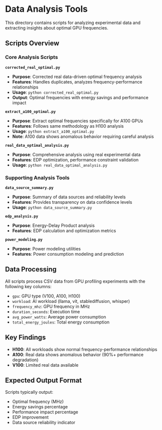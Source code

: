# Data Analysis Tools

This directory contains scripts for analyzing experimental data and extracting insights about optimal GPU frequencies.

## Scripts Overview

### Core Analysis Scripts

**`corrected_real_optimal.py`**
- **Purpose**: Corrected real data-driven optimal frequency analysis
- **Features**: Handles duplicates, analyzes frequency-performance relationships
- **Usage**: `python corrected_real_optimal.py`
- **Output**: Optimal frequencies with energy savings and performance impact

**`extract_a100_optimal.py`**
- **Purpose**: Extract optimal frequencies specifically for A100 GPUs
- **Features**: Follows same methodology as H100 analysis
- **Usage**: `python extract_a100_optimal.py`
- **Note**: A100 data shows anomalous behavior requiring careful analysis

**`real_data_optimal_analysis.py`**
- **Purpose**: Comprehensive analysis using real experimental data
- **Features**: EDP optimization, performance constraint validation
- **Usage**: `python real_data_optimal_analysis.py`

### Supporting Analysis Tools

**`data_source_summary.py`**
- **Purpose**: Summary of data sources and reliability levels
- **Features**: Provides transparency on data confidence levels
- **Usage**: `python data_source_summary.py`

**`edp_analysis.py`**
- **Purpose**: Energy-Delay Product analysis
- **Features**: EDP calculation and optimization metrics

**`power_modeling.py`**
- **Purpose**: Power modeling utilities
- **Features**: Power consumption modeling and prediction

## Data Processing

All scripts process CSV data from GPU profiling experiments with the following key columns:
- `gpu`: GPU type (V100, A100, H100)
- `workload`: AI workload (llama, vit, stablediffusion, whisper)
- `frequency_mhz`: GPU frequency in MHz
- `duration_seconds`: Execution time
- `avg_power_watts`: Average power consumption
- `total_energy_joules`: Total energy consumption

## Key Findings

- **H100**: All workloads show normal frequency-performance relationships
- **A100**: Real data shows anomalous behavior (90%+ performance degradation)
- **V100**: Limited real data available

## Expected Output Format

Scripts typically output:
- Optimal frequency (MHz)
- Energy savings percentage
- Performance impact percentage
- EDP improvement
- Data source reliability indicator
